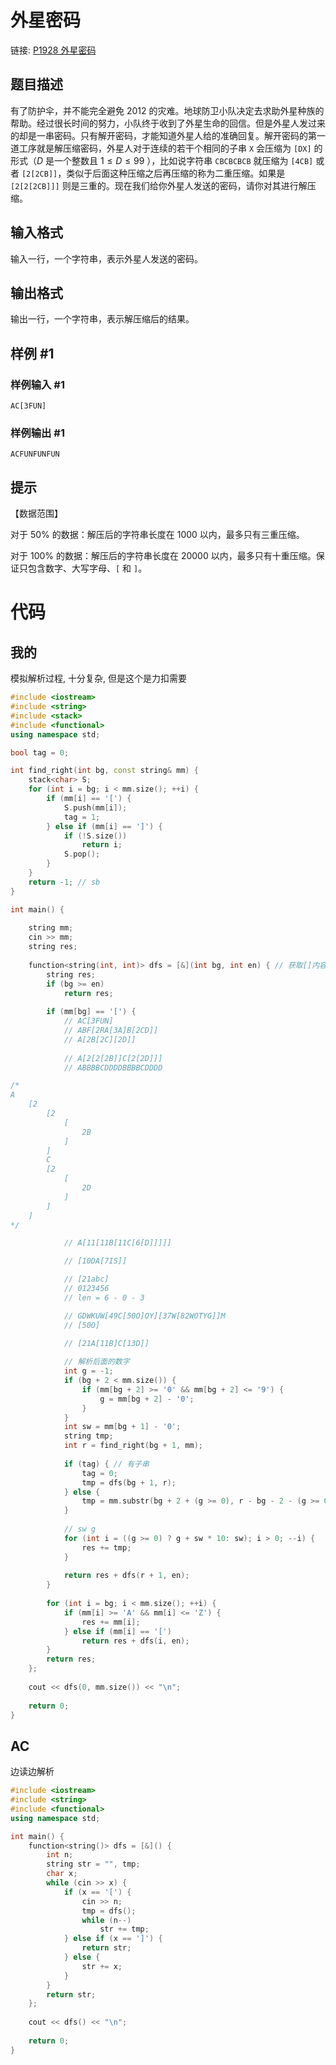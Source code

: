 # 外星密码
链接: [P1928 外星密码](https://www.luogu.com.cn/problem/P1928)
## 题目描述

有了防护伞，并不能完全避免 2012 的灾难。地球防卫小队决定去求助外星种族的帮助。经过很长时间的努力，小队终于收到了外星生命的回信。但是外星人发过来的却是一串密码。只有解开密码，才能知道外星人给的准确回复。解开密码的第一道工序就是解压缩密码，外星人对于连续的若干个相同的子串 $\texttt{X}$ 会压缩为 $\texttt{[DX]}$ 的形式（$D$ 是一个整数且 $1\leq D\leq99$ ），比如说字符串 $\texttt{CBCBCBCB}$ 就压缩为 $\texttt{[4CB]}$ 或者 $\texttt{[2[2CB]]}$，类似于后面这种压缩之后再压缩的称为二重压缩。如果是 $\texttt{[2[2[2CB]]]}$ 则是三重的。现在我们给你外星人发送的密码，请你对其进行解压缩。

## 输入格式

输入一行，一个字符串，表示外星人发送的密码。

## 输出格式

输出一行，一个字符串，表示解压缩后的结果。

## 样例 #1

### 样例输入 #1

```
AC[3FUN]
```

### 样例输出 #1

```
ACFUNFUNFUN
```

## 提示

【数据范围】

对于 $50\%$ 的数据：解压后的字符串长度在 $1000$ 以内，最多只有三重压缩。

对于 $100\%$ 的数据：解压后的字符串长度在 $20000$ 以内，最多只有十重压缩。保证只包含数字、大写字母、`[` 和 `]`。

# 代码
## 我的

模拟解析过程, 十分复杂, 但是这个是力扣需要

```C++
#include <iostream>
#include <string>
#include <stack>
#include <functional>
using namespace std;

bool tag = 0;

int find_right(int bg, const string& mm) {
    stack<char> S;
    for (int i = bg; i < mm.size(); ++i) {
        if (mm[i] == '[') {
            S.push(mm[i]);
            tag = 1;
        } else if (mm[i] == ']') {
            if (!S.size())
                return i;
            S.pop();
        }
    }
    return -1; // sb 
}

int main() {
    
    string mm;
    cin >> mm;
    string res;
    
    function<string(int, int)> dfs = [&](int bg, int en) { // 获取[]内容 
        string res;
        if (bg >= en)
            return res;
        
        if (mm[bg] == '[') {
            // AC[3FUN]
            // ABF[2RA[3A]B[2CD]]
            // A[2B[2C][2D]]
            
            // A[2[2[2B]]C[2[2D]]]
            // ABBBBCDDDDBBBBCDDDD

/*
A
    [2
        [2
            [
                2B
            ]
        ]
        C
        [2
            [
                2D
            ]
        ]
    ]
*/

            // A[11[11B[11C[6[D]]]]]

            // [10DA[7IS]]

            // [21abc]
            // 0123456
            // len = 6 - 0 - 3

            // GDWKUW[49C[50O]OY][37W[82WOTYG]]M
            // [50O]
            
            // [21A[11B]C[13D]]

            // 解析后面的数字
            int g = -1;
            if (bg + 2 < mm.size()) {
                if (mm[bg + 2] >= '0' && mm[bg + 2] <= '9') {
                    g = mm[bg + 2] - '0';
                }
            }
            int sw = mm[bg + 1] - '0';
            string tmp;
            int r = find_right(bg + 1, mm);
            
            if (tag) { // 有子串
                tag = 0; 
                tmp = dfs(bg + 1, r);
            } else {
                tmp = mm.substr(bg + 2 + (g >= 0), r - bg - 2 - (g >= 0));
            }
            
            // sw g
            for (int i = ((g >= 0) ? g + sw * 10: sw); i > 0; --i) {
                res += tmp;
            }
            
            return res + dfs(r + 1, en);
        }
        
        for (int i = bg; i < mm.size(); ++i) {
            if (mm[i] >= 'A' && mm[i] <= 'Z') {
                res += mm[i];
            } else if (mm[i] == '[')
                return res + dfs(i, en);
        }
        return res;
    };
    
    cout << dfs(0, mm.size()) << "\n";
    
    return 0;
}
```

## AC

边读边解析

```C++
#include <iostream>
#include <string>
#include <functional>
using namespace std;

int main() {
    function<string()> dfs = [&]() {
        int n;
        string str = "", tmp;
        char x;
        while (cin >> x) {
            if (x == '[') {
                cin >> n;
                tmp = dfs();
                while (n--)
                    str += tmp;
            } else if (x == ']') {
                return str;
            } else {
                str += x;
            }
        }
        return str;
    };
    
    cout << dfs() << "\n";
    
    return 0;
}
```
